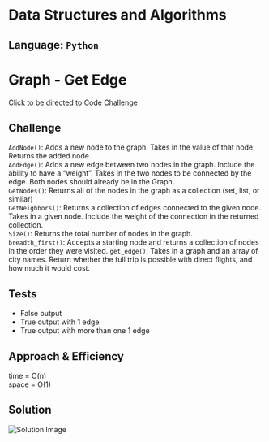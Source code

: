 # Data Structures and Algorithms

## Language: `Python`

# Graph - Get Edge
[Click to be directed to Code Challenge](https://github.com/gracerosemary/data-structures-and-algorithms/tree/master/python/challenges/get_edge)       

## Challenge
`AddNode()`: Adds a new node to the graph. Takes in the value of that node. Returns the added node.  
`AddEdge()`: Adds a new edge between two nodes in the graph. Include the ability to have a “weight”. Takes in the two nodes to be connected by the edge. Both nodes should already be in the Graph.  
`GetNodes()`: Returns all of the nodes in the graph as a collection (set, list, or similar)  
`GetNeighbors()`: Returns a collection of edges connected to the given node. Takes in a given node. Include the weight of the connection in the returned collection.  
`Size()`: Returns the total number of nodes in the graph.  
`breadth_first()`: Accepts a starting node and returns a collection of nodes in the order they were visited. 
`get_edge()`: Takes in a graph and an array of city names. Return whether the full trip is possible with direct flights, and how much it would cost.  
 
## Tests
- False output
- True output with 1 edge
- True output with more than one 1 edge

## Approach & Efficiency
time = O(n)   
space = O(1)       

## Solution
![Solution Image](assets/edge.png)  